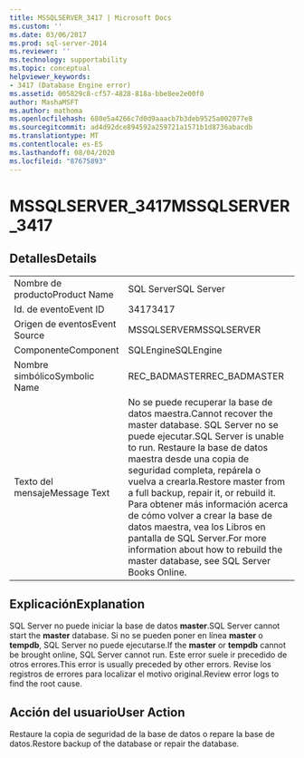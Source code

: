 ```yaml
---
title: MSSQLSERVER_3417 | Microsoft Docs
ms.custom: ''
ms.date: 03/06/2017
ms.prod: sql-server-2014
ms.reviewer: ''
ms.technology: supportability
ms.topic: conceptual
helpviewer_keywords:
- 3417 (Database Engine error)
ms.assetid: 005829c8-cf57-4828-818a-bbe8ee2e00f0
author: MashaMSFT
ms.author: mathoma
ms.openlocfilehash: 680e5a4266c7d0d9aaacb7b3deb9525a002077e8
ms.sourcegitcommit: ad4d92dce894592a259721a1571b1d8736abacdb
ms.translationtype: MT
ms.contentlocale: es-ES
ms.lasthandoff: 08/04/2020
ms.locfileid: "87675893"
---
```

# <a name="mssqlserver_3417"></a><span data-ttu-id="2fa78-102">MSSQLSERVER_3417</span><span class="sxs-lookup"><span data-stu-id="2fa78-102">MSSQLSERVER_3417</span></span>
    
## <a name="details"></a><span data-ttu-id="2fa78-103">Detalles</span><span class="sxs-lookup"><span data-stu-id="2fa78-103">Details</span></span>  
  
|||  
|-|-|  
|<span data-ttu-id="2fa78-104">Nombre de producto</span><span class="sxs-lookup"><span data-stu-id="2fa78-104">Product Name</span></span>|<span data-ttu-id="2fa78-105">SQL Server</span><span class="sxs-lookup"><span data-stu-id="2fa78-105">SQL Server</span></span>|  
|<span data-ttu-id="2fa78-106">Id. de evento</span><span class="sxs-lookup"><span data-stu-id="2fa78-106">Event ID</span></span>|<span data-ttu-id="2fa78-107">3417</span><span class="sxs-lookup"><span data-stu-id="2fa78-107">3417</span></span>|  
|<span data-ttu-id="2fa78-108">Origen de eventos</span><span class="sxs-lookup"><span data-stu-id="2fa78-108">Event Source</span></span>|<span data-ttu-id="2fa78-109">MSSQLSERVER</span><span class="sxs-lookup"><span data-stu-id="2fa78-109">MSSQLSERVER</span></span>|  
|<span data-ttu-id="2fa78-110">Componente</span><span class="sxs-lookup"><span data-stu-id="2fa78-110">Component</span></span>|<span data-ttu-id="2fa78-111">SQLEngine</span><span class="sxs-lookup"><span data-stu-id="2fa78-111">SQLEngine</span></span>|  
|<span data-ttu-id="2fa78-112">Nombre simbólico</span><span class="sxs-lookup"><span data-stu-id="2fa78-112">Symbolic Name</span></span>|<span data-ttu-id="2fa78-113">REC_BADMASTER</span><span class="sxs-lookup"><span data-stu-id="2fa78-113">REC_BADMASTER</span></span>|  
|<span data-ttu-id="2fa78-114">Texto del mensaje</span><span class="sxs-lookup"><span data-stu-id="2fa78-114">Message Text</span></span>|<span data-ttu-id="2fa78-115">No se puede recuperar la base de datos maestra.</span><span class="sxs-lookup"><span data-stu-id="2fa78-115">Cannot recover the master database.</span></span> <span data-ttu-id="2fa78-116">SQL Server no se puede ejecutar.</span><span class="sxs-lookup"><span data-stu-id="2fa78-116">SQL Server is unable to run.</span></span> <span data-ttu-id="2fa78-117">Restaure la base de datos maestra desde una copia de seguridad completa, repárela o vuelva a crearla.</span><span class="sxs-lookup"><span data-stu-id="2fa78-117">Restore master from a full backup, repair it, or rebuild it.</span></span> <span data-ttu-id="2fa78-118">Para obtener más información acerca de cómo volver a crear la base de datos maestra, vea los Libros en pantalla de SQL Server.</span><span class="sxs-lookup"><span data-stu-id="2fa78-118">For more information about how to rebuild the master database, see SQL Server Books Online.</span></span>|  
  
## <a name="explanation"></a><span data-ttu-id="2fa78-119">Explicación</span><span class="sxs-lookup"><span data-stu-id="2fa78-119">Explanation</span></span>  
 <span data-ttu-id="2fa78-120">SQL Server no puede iniciar la base de datos **master**.</span><span class="sxs-lookup"><span data-stu-id="2fa78-120">SQL Server cannot start the **master** database.</span></span> <span data-ttu-id="2fa78-121">Si no se pueden poner en línea **master** o **tempdb**, SQL Server no puede ejecutarse.</span><span class="sxs-lookup"><span data-stu-id="2fa78-121">If the **master** or **tempdb** cannot be brought online, SQL Server cannot run.</span></span> <span data-ttu-id="2fa78-122">Este error suele ir precedido de otros errores.</span><span class="sxs-lookup"><span data-stu-id="2fa78-122">This error is usually preceded by other errors.</span></span> <span data-ttu-id="2fa78-123">Revise los registros de errores para localizar el motivo original.</span><span class="sxs-lookup"><span data-stu-id="2fa78-123">Review error logs to find the root cause.</span></span>  
  
## <a name="user-action"></a><span data-ttu-id="2fa78-124">Acción del usuario</span><span class="sxs-lookup"><span data-stu-id="2fa78-124">User Action</span></span>  
 <span data-ttu-id="2fa78-125">Restaure la copia de seguridad de la base de datos o repare la base de datos.</span><span class="sxs-lookup"><span data-stu-id="2fa78-125">Restore backup of the database or repair the database.</span></span>  
  
  
